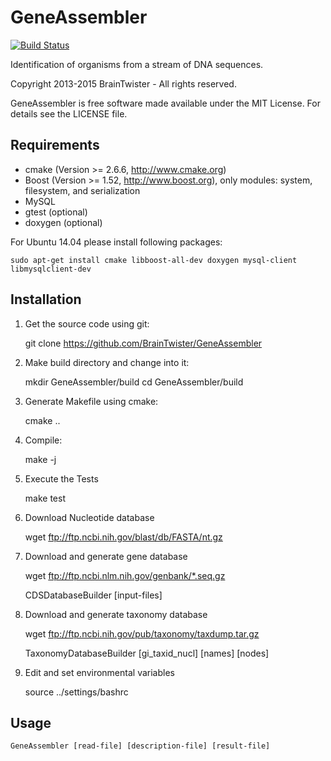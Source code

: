 GeneAssembler
=============

[![Build Status](https://travis-ci.org/BrainTwister/GeneAssembler.png)](https://travis-ci.org/BrainTwister/GeneAssembler)

Identification of organisms from a stream of DNA sequences.

Copyright 2013-2015 BrainTwister - All rights reserved.

GeneAssembler is free software made available under the MIT License. For details see the LICENSE file.

Requirements
------------

- cmake (Version >= 2.6.6, http://www.cmake.org)
- Boost (Version >= 1.52, http://www.boost.org), only modules: system, filesystem, and serialization
- MySQL
- gtest (optional)
- doxygen (optional)

For Ubuntu 14.04 please install following packages:

    sudo apt-get install cmake libboost-all-dev doxygen mysql-client libmysqlclient-dev

Installation
------------

1) Get the source code using git:

    git clone https://github.com/BrainTwister/GeneAssembler
  
2) Make build directory and change into it:
  
    mkdir GeneAssembler/build
    cd GeneAssembler/build

3) Generate Makefile using cmake:

    cmake ..

4) Compile:

    make -j <number of cores>

5) Execute the Tests

    make test

6) Download Nucleotide database

    wget ftp://ftp.ncbi.nih.gov/blast/db/FASTA/nt.gz

7) Download and generate gene database

    wget ftp://ftp.ncbi.nlm.nih.gov/genbank/*.seq.gz
 
    CDSDatabaseBuilder [input-files]

8) Download and generate taxonomy database

    wget ftp://ftp.ncbi.nih.gov/pub/taxonomy/taxdump.tar.gz

    TaxonomyDatabaseBuilder [gi_taxid_nucl] [names] [nodes]

9) Edit and set environmental variables

    source ../settings/bashrc

Usage
-----

    GeneAssembler [read-file] [description-file] [result-file]
